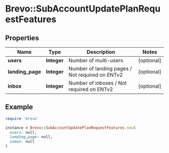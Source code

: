 # Brevo::SubAccountUpdatePlanRequestFeatures

## Properties

| Name | Type | Description | Notes |
| ---- | ---- | ----------- | ----- |
| **users** | **Integer** | Number of multi-users | [optional] |
| **landing_page** | **Integer** | Number of landing pages / Not required on ENTv2 | [optional] |
| **inbox** | **Integer** | Number of inboxes / Not required on ENTv2 | [optional] |

## Example

```ruby
require 'brevo'

instance = Brevo::SubAccountUpdatePlanRequestFeatures.new(
  users: null,
  landing_page: null,
  inbox: null
)
```

